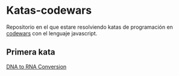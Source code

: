 # Katas-codewars
Repositorio en el que estare resolviendo katas de programación en [codewars](https://www.codewars.com/) con el lenguaje javascript.

## Primera kata 
[DNA to RNA Conversion](https://www.codewars.com/kata/5556282156230d0e5e000089)
